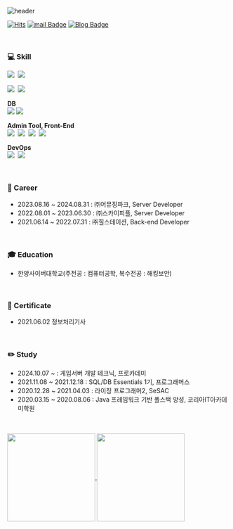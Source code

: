 ![header](https://capsule-render.vercel.app/api?type=waving&color=timeGradient&text=Hello%20and%20welcome%20to%20shine's%20GitHub👋%20&animation=twinkling&fontSize=25&fontAlignY=40&fontAlign=70&height=250)

[![Hits](https://hits.seeyoufarm.com/api/count/incr/badge.svg?url=https%3A%2F%2Fgithub.com%2Fbinna&count_bg=%2379C83D&title_bg=%23555555&icon=&icon_color=%23E7E7E7&title=visit&edge_flat=false)](https://hits.seeyoufarm.com)
[![mail Badge](https://img.shields.io/badge/Email-EA4335?style=flat-square&logo=Gmail&logoColor=white&link=mailto:every5116@naver.com)](mailto:every5116@naver.com)
[![Blog Badge](http://img.shields.io/badge/Tech_Blog-000000?style=flat-square&logo=Blogger&logoColor=white&link=https://shine94.tistory.com/)](https://shine94.tistory.com/)

<br>


### :computer: Skill

<p align="center">

<img src="https://img.shields.io/badge/C%23-A8B9CC?style=flat-square&logo=Java&logoColor=white"/>&nbsp;
<img src="https://img.shields.io/badge/.NET_Core-512BD4?style=flat-square&logo=.net&logoColor=white"/>

<img src="https://img.shields.io/badge/Java-007396?style=flat-square&logo=Java&logoColor=white"/>&nbsp;
<img src="https://img.shields.io/badge/SpringBoot-6DB33F?style=flat-square&logo=SpringBoot&logoColor=white"/>

**DB** <br>
<img src="https://img.shields.io/badge/Mysql-4479A1?style=flat-square&logo=mysql&logoColor=white"/>
<img src="https://img.shields.io/badge/Redis-FF4438?style=flat-square&logo=redis&logoColor=white"/>

**Admin Tool, Front-End** <br>
<img src="https://img.shields.io/badge/Javascript-F7DF1E?style=flat-square&logo=javascript&logoColor=white"/>&nbsp;
<img src="https://img.shields.io/badge/JQuery-0769AD?style=flat-square&logo=jquery&logoColor=white"/>&nbsp;
<img src="https://img.shields.io/badge/Vue.js-4FC08D?style=flat-square&logo=vue.js&logoColor=white"/>&nbsp;
<img src="https://img.shields.io/badge/Bootstrap-7952B3?style=flat-square&logo=bootstrap&logoColor=white"/>

**DevOps** <br>
<img src="https://img.shields.io/badge/AWS-232F3E?style=flat-square&logo=amazonwebservices&logoColor=white"/>&nbsp;
<img src="https://img.shields.io/badge/GCP-4285F4?style=flat-square&logo=googlecloud&logoColor=white"/>

</p>

<br>

### :office: Career
* 2023.08.16 ~ 2024.08.31 : ㈜어뮤징파크, Server Developer
* 2022.08.01 ~ 2023.06.30 : ㈜스카이피플, Server Developer
* 2021.06.14 ~ 2022.07.31 : ㈜힐스테이션, Back-end Developer

<br>

### :mortar_board: Education
* 한양사이버대학교(주전공 : 컴퓨터공학, 복수전공 : 해킹보안) 

<br>

### 📝 Certificate
* 2021.06.02 정보처리기사

<br>

### ✏️ Study
* 2024.10.07 ~ : 게임서버 개발 테크닉, 프로카데미
* 2021.11.08 ~ 2021.12.18 : SQL/DB Essentials 1기, 프로그래머스
* 2020.12.28 ~ 2021.04.03 : 라이징 프로그래머2, SeSAC
* 2020.03.15 ~ 2020.08.06 : Java 프레임워크 기반 풀스택 양성, 코리아IT아카데미학원

<br><br>
<a href="https://github.com/anuraghazra/github-readme-stats">
  <img height=200 align="center" src="https://github-readme-stats.vercel.app/api?username=binna&show_icons=true&theme=tokyonight" />
</a>
<a href="https://github.com/anuraghazra/convoychat">
  <img height=200 align="center" src="https://github-readme-stats.vercel.app/api/top-langs?username=binna&layout=compact&langs_count=8&card_width=320&show_icons=true&theme=tokyonight" />
</a>
